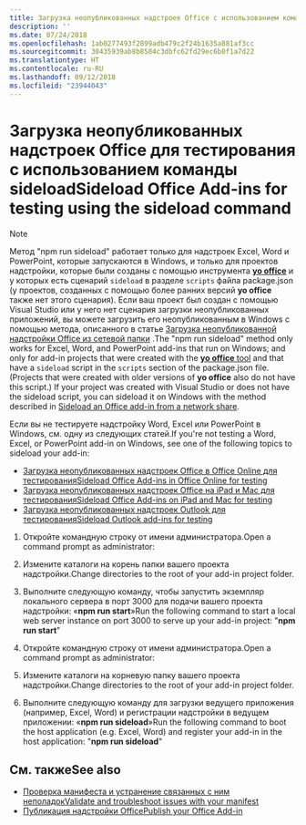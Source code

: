 ```yaml
---
title: Загрузка неопубликованных надстроек Office с использованием команды sideload
description: ''
ms.date: 07/24/2018
ms.openlocfilehash: 1ab0277493f2899adb479c2f24b1635a881af3cc
ms.sourcegitcommit: 30435939ab8b8504c3dbfc62fd29ec6b0f1a7d22
ms.translationtype: HT
ms.contentlocale: ru-RU
ms.lasthandoff: 09/12/2018
ms.locfileid: "23944043"
---
```

# <a name="sideload-office-add-ins-for-testing-using-the-sideload-command"></a><span data-ttu-id="ddfb9-102">Загрузка неопубликованных надстроек Office для тестирования с использованием **команды sideload**</span><span class="sxs-lookup"><span data-stu-id="ddfb9-102">Sideload Office Add-ins for testing using the **sideload command**</span></span>
 >[!NOTE]
><span data-ttu-id="ddfb9-p101">Метод "npm run sideload" работает только для надстроек Excel, Word и PowerPoint, которые запускаются в Windows, и только для проектов надстройки, которые были созданы с помощью инструмента [**yo office**](https://github.com/OfficeDev/generator-office)   и у которых есть сценарий `sideload` в разделе `scripts` файла package.json (у проектов, созданных с помощью более ранних версий **yo office** также нет этого сценария). Если ваш проект был создан с помощью Visual Studio или у него нет сценария загрузки неопубликованных приложений, вы можете загрузить его неопубликованным в Windows с помощью метода, описанного в статье [ Загрузка неопубликованной надстройки Office из сетевой папки](create-a-network-shared-folder-catalog-for-task-pane-and-content-add-ins.md) .</span><span class="sxs-lookup"><span data-stu-id="ddfb9-p101">The "npm run sideload" method only works for Excel, Word, and PowerPoint add-ins that run on Windows; and only for add-in projects that were created with the [**yo office** tool](https://github.com/OfficeDev/generator-office) and that have a `sideload` script in the `scripts` section of the package.json file. (Projects that were created with older versions of **yo office** also do not have this script.) If your project was created with Visual Studio or does not have the sideload script, you can sideload it on Windows with the method described in [Sideload an Office add-in from a network share](create-a-network-shared-folder-catalog-for-task-pane-and-content-add-ins.md).</span></span>
>
> <span data-ttu-id="ddfb9-105">Если вы не тестируете надстройку Word, Excel или PowerPoint в Windows, см. одну из следующих статей.</span><span class="sxs-lookup"><span data-stu-id="ddfb9-105">If you're not testing a Word, Excel, or PowerPoint add-in on Windows, see one of the following topics to sideload your add-in:</span></span>
> 
> - [<span data-ttu-id="ddfb9-106">Загрузка неопубликованных надстроек Office в Office Online для тестирования</span><span class="sxs-lookup"><span data-stu-id="ddfb9-106">Sideload Office Add-ins in Office Online for testing</span></span>](sideload-office-add-ins-for-testing.md)
> - [<span data-ttu-id="ddfb9-107">Загрузка неопубликованных надстроек Office на iPad и Mac для тестирования</span><span class="sxs-lookup"><span data-stu-id="ddfb9-107">Sideload Office Add-ins on iPad and Mac for testing</span></span>](sideload-an-office-add-in-on-ipad-and-mac.md)
> - [<span data-ttu-id="ddfb9-108">Загрузка неопубликованных надстроек Outlook для тестирования</span><span class="sxs-lookup"><span data-stu-id="ddfb9-108">Sideload Outlook add-ins for testing</span></span>](https://docs.microsoft.com/outlook/add-ins/sideload-outlook-add-ins-for-testing)

1. <span data-ttu-id="ddfb9-109">Откройте командную строку от имени администратора.</span><span class="sxs-lookup"><span data-stu-id="ddfb9-109">Open a command prompt as administrator:</span></span>

2. <span data-ttu-id="ddfb9-110">Измените каталоги на корень папки вашего проекта надстройки.</span><span class="sxs-lookup"><span data-stu-id="ddfb9-110">Change directories to the root of your add-in project folder.</span></span>

3. <span data-ttu-id="ddfb9-111">Выполните следующую команду, чтобы запустить экземпляр локального сервера в порт 3000 для подачи вашего проекта надстройки: «**npm run start**»</span><span class="sxs-lookup"><span data-stu-id="ddfb9-111">Run the following command to start a local web server instance on port 3000 to serve up your add-in project: "**npm run start**"</span></span>

4. <span data-ttu-id="ddfb9-112">Откройте командную строку от имени администратора.</span><span class="sxs-lookup"><span data-stu-id="ddfb9-112">Open a command prompt as administrator:</span></span>

5. <span data-ttu-id="ddfb9-113">Измените каталоги на корневую папку вашего проекта надстройки.</span><span class="sxs-lookup"><span data-stu-id="ddfb9-113">Change directories to the root of your add-in project folder.</span></span>

6. <span data-ttu-id="ddfb9-114">Выполните следующую команду для загрузки ведущего приложения (например, Excel, Word) и регистрации надстройки в ведущем приложении: «**npm run sideload**»</span><span class="sxs-lookup"><span data-stu-id="ddfb9-114">Run the following command to boot the host application (e.g. Excel, Word) and register your add-in in the host application: "**npm run sideload**"</span></span>

## <a name="see-also"></a><span data-ttu-id="ddfb9-115">См. также</span><span class="sxs-lookup"><span data-stu-id="ddfb9-115">See also</span></span>

- [<span data-ttu-id="ddfb9-116">Проверка манифеста и устранение связанных с ним неполадок</span><span class="sxs-lookup"><span data-stu-id="ddfb9-116">Validate and troubleshoot issues with your manifest</span></span>](troubleshoot-manifest.md)
- [<span data-ttu-id="ddfb9-117">Публикация надстройки Office</span><span class="sxs-lookup"><span data-stu-id="ddfb9-117">Publish your Office Add-in</span></span>](../publish/publish.md)